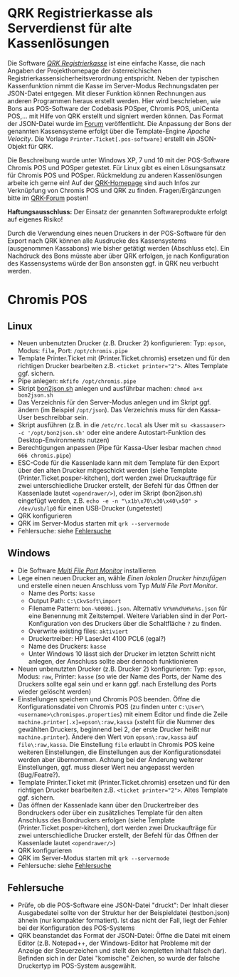# QRK Registrierkasse als Serverdienst für alte Kassenlösungen
Die Software *[QRK Registrierkasse](http://www.ckvsoft.at/)* ist eine einfache Kasse, die nach Angaben der Projekthomepage der österreichischen Registrierkassensicherheitsverordnung entspricht.
Neben der typischen Kassenfunktion nimmt die Kasse im Server-Modus Rechnungsdaten per JSON-Datei entgegen. Mit dieser Funktion können Rechnungen aus anderen Programmen heraus erstellt werden. Hier wird beschrieben, wie Bons aus POS-Software der Codebasis POSper, Chromis POS, uniCenta POS,... mit Hilfe von QRK erstellt und signiert werden können.
Das Format der JSON-Datei wurde im [Forum](http://www.ckvsoft.at/forum/qrk-fragen-und-antworten/anbindung-an-boniersystem/#post-648) veröffentlicht. Die Anpassung der Bons der genannten Kassensysteme erfolgt über die Template-Engine *Apache Velocity*. Die Vorlage `Printer.Ticket[.pos-software]` erstellt ein JSON-Objekt für QRK.

Die Beschreibung wurde unter Windows XP, 7 und 10 mit der POS-Software Chromis POS und POSper getestet. Für Linux gibt es einen Lösungsansatz für Chromis POS und POSper. Rückmeldung zu anderen Kassenlösungen arbeite ich gerne ein!
Auf der [QRK-Homepage](http://www.ckvsoft.at/kb/installation-qrk-chromispos/) sind auch Infos zur Verknüpfung von Chromis POS und QRK zu finden. Fragen/Ergänzungen bitte im [QRK-Forum](http://www.ckvsoft.at/forum/) posten!

**Haftungsausschluss:** Der Einsatz der genannten Softwareprodukte erfolgt auf eigenes Risiko!

Durch die Verwendung eines neuen Druckers in der POS-Software für den Export nach QRK können alle Ausdrucke des Kassensystems (ausgenommen Kassabons) wie bisher getätigt werden (Abschluss etc). Ein Nachdruck des Bons müsste aber über QRK erfolgen, je nach Konfiguration des Kassensystems würde der Bon ansonsten ggf. in QRK neu verbucht werden.

# Chromis POS
## Linux
- Neuen unbenutzten Drucker (z.B. Drucker 2) konfigurieren: Typ: `epson`, Modus: `file`, Port: `/opt/chromis.pipe`
- Template Printer.Ticket mit (Printer.Ticket.chromis) ersetzen und für den richtigen Drucker bearbeiten z.B. `<ticket printer="2">`. Altes Template ggf. sichern.
- Pipe anlegen: `mkfifo /opt/chromis.pipe`
- Skript [bon2json.sh](bon2json.sh) anlegen und ausführbar machen: `chmod a+x bon2json.sh`
- Das Verzeichnis für den Server-Modus anlegen und im Skript ggf. ändern (im Beispiel `/opt/json`). Das Verzeichnis muss für den Kassa-User beschreibbar sein.
- Skript ausführen (z.B. in die `/etc/rc.local` als User mit `su <kassauser> -c '/opt/bon2json.sh'` oder eine andere Autostart-Funktion des Desktop-Environments nutzen)
- Berechtigungen anpassen (Pipe für Kassa-User lesbar machen `chmod 666 chromis.pipe`)
- ESC-Code für die Kassenlade kann mit dem Template für den Export über den alten Drucker mitgeschickt werden (siehe Template (Printer.Ticket.posper-kitchen), dort werden zwei Druckaufträge für zwei unterschiedliche Drucker erstellt, der Befehl für das Öffnen der Kassenlade lautet `<opendrawer/>`), oder im Skript (bon2json.sh) eingefügt werden, z.B. `echo -e -n "\x1b\x70\x30\x40\x50" > /dev/usb/lp0` für einen USB-Drucker (ungetestet)
- QRK konfigurieren
- QRK im Server-Modus starten mit `qrk --servermode`
- Fehlersuche: siehe [Fehlersuche](#fehlersuche)

## Windows
- Die Software *[Multi File Port Monitor](https://sourceforge.net/projects/mfilemon/)* installieren
- Lege einen neuen Drucker an, wähle *Einen lokalen Drucker hinzufügen* und erstelle einen neuen Anschluss vom Typ *Multi File Port Monitor*.
  - Name des Ports: `kasse`
  - Output Path: `C:\CkvSoft\import`
  - Filename Pattern: `bon-%0000i.json`. Alternativ `%Y%m%d%H%n%s.json` für eine Benennung mit Zeitstempel. Weitere Variablen sind in der Port-Konfiguration von des Druckers über die Schaltfläche `?` zu finden.
  - Overwrite existing files: `aktiviert`
  - Druckertreiber: HP LaserJet 4100 PCL6 (egal?)
  - Name des Druckers: `kasse`
  - Unter Windows 10 lässt sich der Drucker im letzten Schritt nicht anlegen, der Anschluss sollte aber dennoch funktionieren
- Neuen unbenutzten Drucker (z.B. Drucker 2) konfigurieren: Typ: `epson`, Modus: `raw`, Printer: `kasse` (so wie der Name des Ports, der Name des Druckers sollte egal sein und er kann ggf. nach Erstellung des Ports wieder gelöscht werden)
- Einstellungen speichern und Chromis POS beenden. Öffne die Konfigurationsdatei von Chromis POS (zu finden unter `C:\User\<username>\chromispos.properties`) mit einem Editor und finde die Zeile `machine.printer[.x]=epson\:raw,kassa` (`x`steht für die Nummer des gewählten Druckers, beginnend bei 2, der erste Drucker heißt nur `machine.printer`). Ändere den Wert von `epson\:raw,kassa` auf `file\:raw,kassa`. Die Einstellung `file` erlaubt in Chromis POS keine weiteren Einstellungen, die Einstellungen aus der Konfigurationsdatei werden aber übernommen. Achtung bei der Änderung weiterer Einstellungen, ggf. muss dieser Wert neu angepasst werden (Bug/Featre?).
- Template Printer.Ticket mit (Printer.Ticket.chromis) ersetzen und für den richtigen Drucker bearbeiten z.B. `<ticket printer="2">`. Altes Template ggf. sichern.
- Das öffnen der Kassenlade kann über den Druckertreiber des Bondruckers oder über ein zusätzliches Template für den alten Anschluss des Bondruckers erfolgen (siehe Template (Printer.Ticket.posper-kitchen), dort werden zwei Druckaufträge für zwei unterschiedliche Drucker erstellt, der Befehl für das Öffnen der Kassenlade lautet `<opendrawer/>`)
- QRK konfigurieren
- QRK im Server-Modus starten mit `qrk --servermode`
- Fehlersuche: siehe [Fehlersuche](#fehlersuche)

## Fehlersuche
- Prüfe, ob die POS-Software eine JSON-Datei "druckt": Der Inhalt dieser Ausgabedatei sollte von der Struktur her der Beispieldatei (testbon.json) ähneln (nur kompakter formatiert). Ist das nicht der Fall, liegt der Fehler bei der Konfiguration des POS-Systems
- QRK beanstandet das Format der JSON-Datei: Öffne die Datei mit einem Editor (z.B. Notepad++, der Windows-Editor hat Probleme mit der Anzeige der Steuerzeichen und stellt den kompletten Inhalt falsch dar). Befinden sich in der Datei "komische" Zeichen, so wurde der falsche Druckertyp im POS-System ausgewählt.
